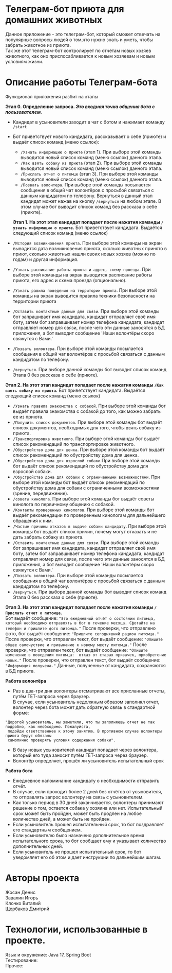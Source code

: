 # Телеграм-бот приюта для домашних животных
Данное приложение - это телеграм-бот, который сможет отвечать на популярные вопросы людей о том,что
нужно знать и уметь, чтобы забрать животное из приюта.  
Так же этот телеграм-бот контролирует по отчётам новых хозяев животного, как оно приспосабливается
к новым хозяевам и новым условиям жизни.
# Описание работы Телеграм-бота
Функционал приложения разбит на этапы


**Этап 0. Определение запроса. *Это входная точка общения бота с пользователем***.
- Кандидат в усыновители заходит в чат с ботом и нажимает команду `/start`
- Бот приветствует нового кандидата, рассказывает о себе (приюте) и выдаёт список команд (меню ссылок):
    - `/Узнать информацию о приюте` (этап 1). При выборе этой команды выводится новый список команд
      (меню ссылок) данного этапа.
    - `/Как взять собаку из приюта` (этап 2). При выборе этой команды выводится новый список команд
      (меню ссылок) данного этапа.
    - `/Прислать отчет о питомце` (этап 3). При выборе этой команды выводится новый список команд
      (меню ссылок) данного этапа.
    - `/Позвать волонтера`. При выборе этой команды посылается сообщения в общий чат волонтёров с просьбой связаться
  с данным кандидатом по телефону.
Вернуться в данный этап кандидат может нажав на кнопку `/вернуться` на любом этапе. В этом случае бот выводит список команд
без рассказа о себе (приюте).


  **Этап 1. На этот этап кандидат попадает после нажатия команды `/узнать информацию о приюте`.** Бот приветствует кандидата.
  Выдаётся следующий список команд (меню ссылок)
- `/История возникновения приюта`. При выборе этой команды на экран выводится дата возникновения приюта, сколько 
животных принято в приют, сколько животных нашли своих новых хозяев (можно по годам) и другая информация.
- `/Узнать расписание работы приюта и адрес, схему проезда`. При выборе этой команды на экран выводится расписание
работы приюта, его адрес и схема проезда (опционально).
- `/Узнать равила поведения на территории приюта`. При выборе этой команды на экран выводится правила техники безопасности
на территории приюта
- `/Оставить контактные данные для связи`. При выборе этой команды бот запрашивает имя кандидата, кандидат отправляет
своё имя боту, затем бот заправшивает номер телефона кандидата, кандидат отправляет номер для связи, после чего
эти данные заносятся в БД приложения, а бот выводит сообщение 'Наши волонтёры скоро свяжутся с Вами.'
- `/Позвать волонтера`. При выборе этой команды посылается сообщения в общий чат волонтёров с просьбой связаться
  с данным кандидатом по телефону.
- `/вернуться`. При выборе данной команды бот выводит список команд Этапа 0 без рассказа о себе (приюте).

**Этап 2. На этот этап кандидат попадает после нажатия команды `/Как взять собаку из приюта`.** Бот приветствует кандидата.
Выдаётся следующий список команд (меню ссылок)
- `/Узнать правила знакомства с собакой`. При выборе этой команды бот выдаёт правила знакомства с собакой до того,
как можно забрать ее из приюта.
- `/Получить список документов`. При выборе этой команды бот выдаёт список документов, необходимых для того,
чтобы взять собаку из приюта.
- `/Транспортировка животного`. При выборе этой команды бот выдаёт список рекомендаций по транспортировке животного.
- `/Обустройство дома для щенка`. При выборе этой команды бот выдаёт список рекомендаций по обустройству дома для щенка.
- `/Обустройство дома для взрослой собаки`.При выборе этой команды бот выдаёт список рекомендаций по обустройству дома
для взрослой собаки.
- `/Обустройство дома для собаки с ограниченными возможностями`. При выборе этой команды бот выдаёт список рекомендаций
по обустройству дома для собаки с ограниченными возможностями (зрение, передвижение).
- `/советы кинолога`. При выборе этой команды бот выдаёт советы кинолога по первичному общению с собакой.
- `/Контакты проверенных кинологов`. При выборе этой команды бот выдаёт рекомендации по проверенным кинологам
для дальнейшего обращения к ним.
- `/Частые причины отказов в выдаче собаки кандидату`. При выборе этой команды бот выдаёт список причин, почему могут
отказать и не дать забрать собаку из приюта.
- `/Оставить контактные данные для связи`. При выборе этой команды бот запрашивает имя кандидата, кандидат отправляет
  своё имя боту, затем бот заправшивает номер телефона кандидата, кандидат отправляет номер для связи, после чего
  эти данные заносятся в БД приложения, а бот выводит сообщение 'Наши волонтёры скоро свяжутся с Вами.'
- `/Позвать волонтера`. При выборе этой команды посылается сообщения в общий чат волонтёров с просьбой связаться
  с данным кандидатом по телефону.
- `/вернуться`. При выборе данной команды бот выводит список команд Этапа 0 без рассказа о себе (приюте).

**Этап 3. На этот этап кандидат попадает после нажатия команды `/Прислать отчет о питомце`.**  
Бот выдаёт сообщение: `"Это ежедневный отчёт о состоянии питомца, который необходимо отправлять в бот
в течение месяца. Сфотайте на телефон и пришлите фото питомца."` После проверки, что отправлено фото,
бот выдаёт сообщение: `"Пришлите сегодняшний рацион питомца."` После проверки, что отправлен текст,
бот выдаёт сообщение: `"Опишите общее самочуствие и привыкание к новому месту питомца."` После
проверки, что отправлен текст, бот выдаёт сообщение: `"Опишите изменение в поведении питомца: 
отказ от старых привычек, приобретение новых."` После проверки, что отправлен текст, бот выдаёт
сообщение: `"Информация получена."` Данные, полученные от кандидата, сохраняются в БД приюта.

**Работа волонтёра**  
- Раз в два-три дня волонтеры отсматривают все присланные отчеты, путём ГЕТ-запроса через браузер.  
В случае, если усыновитель недолжным образом заполнял отчет, волонтер через бота может дать обратную
связь в стандартной форме:  
```
"Дорогой усыновитель, мы заметили, что ты заполняешь отчет не так подробно, как необходимо. Пожалуйста,
 подойди ответственнее к этому занятию. В противном случае волонтеры приюта будут обязаны
 самолично проверять условия содержания собаки".
```

- В базу новых усыновителей кандидат попадает через волонтера, который его туда заносит
путём ГЕТ-запроса через браузер.
- Волонтёр определяет, прошёл ли усыновитель испытательный срок

**Работа бота**  
- Ежедневное напоминание кандидату о необходимости отправить отчёт.
- В случае, если проходит более 2 дней без отчётов от усыновителя, то отправлять запрос волонтеру на
связь с усыновителем.
- Как только период в 30 дней заканчивается, волонтеры принимают решение о том, остается собака
  у хозяина или нет. Испытательный срок может быть пройден, может быть продлен на любое количество дней,
  а может быть не пройден.
- Если усыновитель прошел испытательный срок, то бот поздравляет его стандартным сообщением.
- Если усыновителю было назначено дополнительное время испытательного срока, то бот сообщает ему
и указывает количество дополнительных дней.
- Если усыновитель не прошел испытательный срок, то бот уведомляет его об этом и дает инструкции
по дальнейшим шагам.

[//]: # (## Запуск приложения)
# Авторы проекта
Жосан Денис  
Завалин Игорь  
Клочко Виталий  
Щербаков Дмитрий

[//]: # (## Демо проекта)
[//]: # (## Как стать соавтором проекта, или содействовать в его продвижении)
[//]: # (## Кодекс поведения в проекте)
[//]: # (## Куда обратиться в случае обнаружения багов в коде, или проблем с безопасностью приложения)
[//]: # (## Под какой лицензией распространяется приложение)
# Технологии, использованные в проекте.
Язык и окружение: Java 17, Spring Boot  
Тестирование:   
Прочее: 